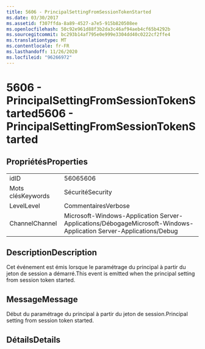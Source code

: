 ```yaml
---
title: 5606 - PrincipalSettingFromSessionTokenStarted
ms.date: 03/30/2017
ms.assetid: f307ffda-8a89-4527-a7e5-915b820508ee
ms.openlocfilehash: 50c92e961d88f3b2da3c46af94aeb4cf65b4292b
ms.sourcegitcommit: bc293b14af795e0e999e3304dd40c0222cf2ffe4
ms.translationtype: MT
ms.contentlocale: fr-FR
ms.lasthandoff: 11/26/2020
ms.locfileid: "96266972"
---
```

# <a name="5606---principalsettingfromsessiontokenstarted"></a><span data-ttu-id="3f3f5-102">5606 - PrincipalSettingFromSessionTokenStarted</span><span class="sxs-lookup"><span data-stu-id="3f3f5-102">5606 - PrincipalSettingFromSessionTokenStarted</span></span>

## <a name="properties"></a><span data-ttu-id="3f3f5-103">Propriétés</span><span class="sxs-lookup"><span data-stu-id="3f3f5-103">Properties</span></span>  
  
|||  
|-|-|  
|<span data-ttu-id="3f3f5-104">id</span><span class="sxs-lookup"><span data-stu-id="3f3f5-104">ID</span></span>|<span data-ttu-id="3f3f5-105">5606</span><span class="sxs-lookup"><span data-stu-id="3f3f5-105">5606</span></span>|  
|<span data-ttu-id="3f3f5-106">Mots clés</span><span class="sxs-lookup"><span data-stu-id="3f3f5-106">Keywords</span></span>|<span data-ttu-id="3f3f5-107">Sécurité</span><span class="sxs-lookup"><span data-stu-id="3f3f5-107">Security</span></span>|  
|<span data-ttu-id="3f3f5-108">Level</span><span class="sxs-lookup"><span data-stu-id="3f3f5-108">Level</span></span>|<span data-ttu-id="3f3f5-109">Commentaires</span><span class="sxs-lookup"><span data-stu-id="3f3f5-109">Verbose</span></span>|  
|<span data-ttu-id="3f3f5-110">Channel</span><span class="sxs-lookup"><span data-stu-id="3f3f5-110">Channel</span></span>|<span data-ttu-id="3f3f5-111">Microsoft-Windows-Application Server-Applications/Débogage</span><span class="sxs-lookup"><span data-stu-id="3f3f5-111">Microsoft-Windows-Application Server-Applications/Debug</span></span>|  
  
## <a name="description"></a><span data-ttu-id="3f3f5-112">Description</span><span class="sxs-lookup"><span data-stu-id="3f3f5-112">Description</span></span>  

 <span data-ttu-id="3f3f5-113">Cet événement est émis lorsque le paramétrage du principal à partir du jeton de session a démarré.</span><span class="sxs-lookup"><span data-stu-id="3f3f5-113">This event is emitted when the principal setting from session token started.</span></span>  
  
## <a name="message"></a><span data-ttu-id="3f3f5-114">Message</span><span class="sxs-lookup"><span data-stu-id="3f3f5-114">Message</span></span>  

 <span data-ttu-id="3f3f5-115">Début du paramétrage du principal à partir du jeton de session.</span><span class="sxs-lookup"><span data-stu-id="3f3f5-115">Principal setting from session token started.</span></span>  
  
## <a name="details"></a><span data-ttu-id="3f3f5-116">Détails</span><span class="sxs-lookup"><span data-stu-id="3f3f5-116">Details</span></span>
